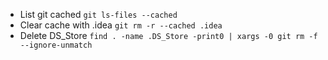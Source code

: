 * List git cached `git ls-files --cached`
* Clear cache with .idea `git rm -r --cached .idea`
* Delete DS_Store `find . -name .DS_Store -print0 | xargs -0 git rm -f --ignore-unmatch`